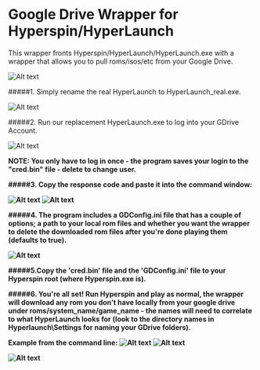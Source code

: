 # Google Drive Wrapper for Hyperspin/HyperLaunch

This wrapper fronts Hyperspin/HyperLaunch/HyperLaunch.exe with a wrapper 
that allows you to pull roms/isos/etc from your Google Drive.

![Alt text](http://i.imgur.com/O0izf18.png "Optional title")

#####1. Simply rename the real HyperLaunch to HyperLaunch_real.exe.

![Alt text](http://i.imgur.com/1a50rV8.png)

#####2. Run our replacement HyperLaunch.exe to log into your GDrive Account. 

![Alt text](http://i.imgur.com/RrrPpYW.png)

<b>NOTE: You only have to log in once - the program saves your login to the "cred.bin" file - delete to change user.<b>

#####3. Copy the response code and paste it into the command window:

![Alt text](http://i.imgur.com/CI7gua2.png)
![Alt text](http://i.imgur.com/CJl04U1.png)

#####4. The program includes a GDConfig.ini file that has a couple of options; a path to your local rom files and whether you want the wrapper to delete the downloaded rom files after you're done playing them (defaults to true).
 
![Alt text](http://i.imgur.com/hiBbcJn.png)

#####5.Copy the 'cred.bin' file and the 'GDConfig.ini' file to your Hyperspin root (where Hyperspin.exe is).

#####6. You're all set! Run Hyperspin and play as normal, the wrapper will download any rom you don't have locally from your google drive under roms/system_name/game_name - the names will need to correlate to what HyperLaunch looks for (look to the directory names in Hyperlaunch\Settings for naming your GDrive folders).

Example from the command line:
![Alt text](http://i.imgur.com/xW1hO85.png)
![Alt text](http://i.imgur.com/q1embWw.png)

![Alt text](http://i.imgur.com/SdHiRPm.png)

